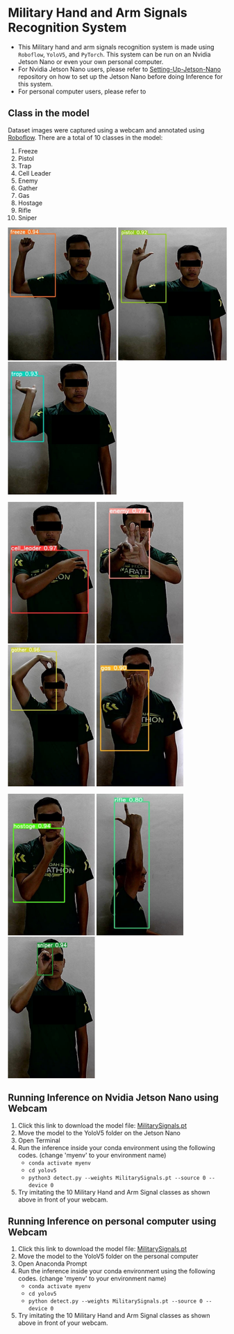 # Military Hand and Arm Signals Recognition System
- This Military hand and arm signals recognition system is made using `Roboflow`, `YoloV5`, and `PyTorch`. This system can be run on an Nvidia Jetson Nano or even your own personal computer. 
- For Nvidia Jetson Nano users, please refer to [Setting-Up-Jetson-Nano](https://github.com/a23f/Setting-Up-Jetson-Nano/) repository on how to set up the Jetson Nano before doing Inference for this system.
- For personal computer users, please refer to

## Class in the model
Dataset images were captured using a webcam and annotated using [Roboflow](https://roboflow.com/). There are a total of 10 classes in the model:
1. Freeze
2. Pistol
3. Trap
4. Cell Leader
5. Enemy
6. Gather
7. Gas
8. Hostage
9. Rifle
10. Sniper

<img src="https://github.com/a23f/Military-Hand-and-Arm-Signals-Recognition/blob/main/Classes/Freeze.jpg" width="250" height="305">    <img src="https://github.com/a23f/Military-Hand-and-Arm-Signals-Recognition/blob/main/Classes/Pistol.jpg" width="250" height="305">    <img src="https://github.com/a23f/Military-Hand-and-Arm-Signals-Recognition/blob/main/Classes/Trap.jpg" width="250" height="305">

<img src="https://github.com/a23f/Military-Hand-and-Arm-Signals-Recognition/blob/main/Classes/Cell_Leader.jpg" width="200" height="325">     <img src="https://github.com/a23f/Military-Hand-and-Arm-Signals-Recognition/blob/main/Classes/Enemy.jpg" width="200" height="325">     <img src="https://github.com/a23f/Military-Hand-and-Arm-Signals-Recognition/blob/main/Classes/Gather.jpg" width="200" height="325">    <img src="https://github.com/a23f/Military-Hand-and-Arm-Signals-Recognition/blob/main/Classes/Gas.jpg" width="200" height="325">

<img src="https://github.com/a23f/Military-Hand-and-Arm-Signals-Recognition/blob/main/Classes/Hostage.jpg" width="200" height="325">      <img src="https://github.com/a23f/Military-Hand-and-Arm-Signals-Recognition/blob/main/Classes/Rifle.jpg" width="200" height="325">     <img src="https://github.com/a23f/Military-Hand-and-Arm-Signals-Recognition/blob/main/Classes/Sniper.jpg" width="200" height="325">

## Running Inference on Nvidia Jetson Nano using Webcam
1. Click this link to download the model file: [MilitarySignals.pt](https://github.com/a23f/Military-Hand-and-Arm-Signals-Recognition/raw/main/MilitarySignals.pt)
2. Move the model to the YoloV5 folder on the Jetson Nano
3. Open Terminal
4. Run the inference inside your conda environment using the following codes. (change 'myenv' to your environment name)
   - `conda activate myenv`
   - `cd yolov5`
   - `python3 detect.py --weights MilitarySignals.pt --source 0 --device 0`
5. Try imitating the 10 Military Hand and Arm Signal classes as shown above in front of your webcam.

## Running Inference on personal computer using Webcam
1. Click this link to download the model file: [MilitarySignals.pt](https://github.com/a23f/Military-Hand-and-Arm-Signals-Recognition/raw/main/MilitarySignals.pt)
2. Move the model to the YoloV5 folder on the personal computer
3. Open Anaconda Prompt
4. Run the inference inside your conda environment using the following codes. (change 'myenv' to your environment name)
   - `conda activate myenv`
   - `cd yolov5`
   - `python detect.py --weights MilitarySignals.pt --source 0 --device 0`
5. Try imitating the 10 Military Hand and Arm Signal classes as shown above in front of your webcam.
